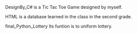 DesignBy_C# is a Tic Tac Toe Game designed by myself.

HTML is a database learned in the class in the second grade.

final_Python_Lottery Its funtion is to uniform lottery. 
